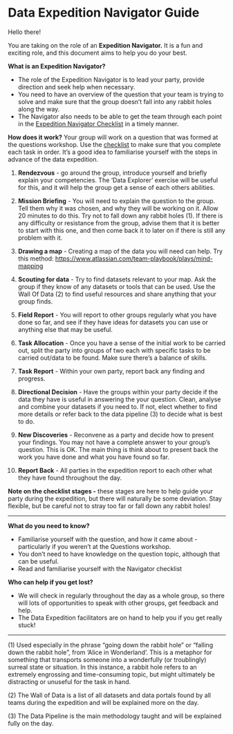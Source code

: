 # Data Expedition Navigator Guide

Hello there!

You are taking on the role of an **Expedition Navigator.** It is a fun and exciting role, and this document aims to help you do your 
best.

**What is an Expedition Navigator?**
* The role of the Expedition Navigator is to lead your party, provide direction and seek help when necessary.
* You need to have an overview of the question that your team is trying to solve and make sure that the group doesn’t fall into 
any rabbit holes along the way.
* The Navigator also needs to be able to get the team through each point in the [Expedition Navigator Checklist](https://docs.google.com/document/d/1uGATeFJt7zBYjnHnAIHhMjCJrLa3DhNuiU3eii2k0p8/edit) in a timely manner.

**How does it work?**
Your group will work on a question that was formed at the questions workshop. Use the [checklist](https://docs.google.com/document/d/1uGATeFJt7zBYjnHnAIHhMjCJrLa3DhNuiU3eii2k0p8/edit) to make sure that you complete 
each task in order. It’s a good idea to familiarise yourself with the steps in advance of the data expedition.

   1) **Rendezvous** - go around the group, introduce yourself and briefly explain your competencies. The ‘Data Explorer’ exercise 
   will be useful for this, and it will help the group get a sense of each others abilities.
   
   2) **Mission Briefing** - You will need to explain the question to the group. Tell them why it was chosen, and why they will be working on it. Allow 20 minutes to do this. Try not to fall down any rabbit holes (1). If there is any difficulty or resistance from the group, advise them that it is better to start with this one, and then come back it to later on if there is still any problem with it.
   
   3) **Drawing a map** - Creating a map of the data you will need can help. Try this method: https://www.atlassian.com/team-playbook/plays/mind-mapping
  
   4) **Scouting for data** - Try to find datasets relevant to your map. Ask the group if they know of any datasets or tools that can be used. Use the Wall Of Data (2) to find useful resources and share anything that your group finds.
   
   5) **Field Report** - You will report to other groups regularly what you have done so far, and see if they have ideas for datasets you can use or anything else that may be useful.
   
   6) **Task Allocation** - Once you have a sense of the initial work to be carried out, split the party into groups of two each with specific tasks to be carried out/data to be found. Make sure there’s a balance of skills.
   
   7) **Task Report** - Within your own party, report back any finding and progress.
   
   8) **Directional Decision** - Have the groups within your party decide if the data they have is useful in answering the your question. Clean, analyse and combine your datasets if you need to. If not, elect whether to find more details or refer back to the data pipeline (3) to decide what is best to do.
   
   9) **New Discoveries** - Reconvene as a party and decide how to present your findings. You may not have a complete answer to your group’s question. This is OK. The main thing is think about to present back the work you have done and what you have found so far.
   
   10) **Report Back** - All parties in the expedition report to each other what they have found throughout the day.

**Note on the checklist stages -** these stages are here to help guide your party during the expedition, but there will naturally be some deviation. Stay flexible, but be careful not to stray too far or fall down any rabbit holes!

___________________________________________


**What do you need to know?**
* Familiarise yourself with the question, and how it came about - particularly if you weren’t at the Questions workshop.
* You don’t need to have knowledge on the question topic, although that can be useful.
* Read and familiarise yourself with the Navigator checklist

**Who can help if you get lost?**
* We will check in regularly throughout the day as a whole group, so there will lots of opportunities to speak with other groups, get feedback and help.
* The Data Expedition facilitators are on hand to help you if you get really stuck!





-------------------------
(1) Used especially in the phrase “going down the rabbit hole” or “falling down the rabbit hole”, from ‘Alice in Wonderland’. This is a metaphor for something that transports someone into a wonderfully (or troublingly) surreal state or situation. In this instance, a rabbit hole refers to an extremely engrossing and time-consuming topic, but might ultimately be distracting or unuseful for the task in hand.

(2)  The Wall of Data is a list of all datasets and data portals found by all teams during the expedition and will be explained more on the day.

(3) The Data Pipeline is the main methodology taught and will be explained fully on the day.

